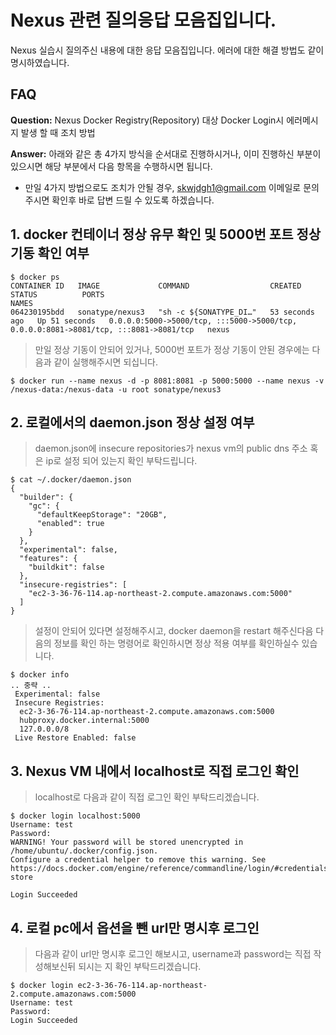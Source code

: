 # Nexus 관련 질의응답 모음집입니다.

Nexus 실습시 질의주신 내용에 대한 응답 모음집입니다. 에러에 대한 해결 방법도 같이 명시하였습니다.

## FAQ
**Question:** Nexus Docker Registry(Repository) 대상 Docker Login시 에러메시지 발생 할 때 조치 방법

**Answer:** 아래와 같은 총 4가지 방식을 순서대로 진행하시거나, 이미 진행하신 부분이 있으시면 해당 부분에서 다음 항목을 수행하시면 됩니다.
* 만일 4가지 방법으로도 조치가 안될 경우, skwjdgh1@gmail.com 이메일로 문의주시면 확인후 바로 답변 드릴 수 있도록 하겠습니다.

## 1. docker 컨테이너 정상 유무 확인 및 5000번 포트 정상 기동 확인 여부
```
$ docker ps
CONTAINER ID   IMAGE             COMMAND                  CREATED          STATUS          PORTS                                                                                  NAMES
064230195bdd   sonatype/nexus3   "sh -c ${SONATYPE_DI…"   53 seconds ago   Up 51 seconds   0.0.0.0:5000->5000/tcp, :::5000->5000/tcp, 0.0.0.0:8081->8081/tcp, :::8081->8081/tcp   nexus
```
> 만일 정상 기동이 안되어 있거나, 5000번 포트가 정상 기동이 안된 경우에는 다음과 같이 실행해주시면 되십니다.
```
$ docker run --name nexus -d -p 8081:8081 -p 5000:5000 --name nexus -v /nexus-data:/nexus-data -u root sonatype/nexus3
```


## 2. 로컬에서의 daemon.json 정상 설정 여부
> daemon.json에 insecure repositories가 nexus vm의 public dns 주소 혹은 ip로 설정 되어 있는지 확인 부탁드립니다.
```
$ cat ~/.docker/daemon.json
{
  "builder": {
    "gc": {
      "defaultKeepStorage": "20GB",
      "enabled": true
    }
  },
  "experimental": false,
  "features": {
    "buildkit": false
  },
  "insecure-registries": [
    "ec2-3-36-76-114.ap-northeast-2.compute.amazonaws.com:5000"
  ]
}
```
> 설정이 안되어 있다면 설정해주시고, docker daemon을 restart 해주신다음 다음의 정보를 확인 하는 명령어로 확인하시면 정상 적용 여부를 확인하실수 있습니다.
```
$ docker info
.. 중략 ..
 Experimental: false
 Insecure Registries:
  ec2-3-36-76-114.ap-northeast-2.compute.amazonaws.com:5000
  hubproxy.docker.internal:5000
  127.0.0.0/8
 Live Restore Enabled: false
```

## 3. Nexus VM 내에서 localhost로 직접 로그인 확인
> localhost로 다음과 같이 직접 로그인 확인 부탁드리겠습니다.
```
$ docker login localhost:5000
Username: test
Password:
WARNING! Your password will be stored unencrypted in /home/ubuntu/.docker/config.json.
Configure a credential helper to remove this warning. See
https://docs.docker.com/engine/reference/commandline/login/#credentials-store

Login Succeeded
```

## 4. 로컬 pc에서 옵션을 뺀 url만 명시후 로그인
> 다음과 같이 url만 명시후 로그인 해보시고, username과 password는 직접 작성해보신뒤 되시는 지 확인 부탁드리겠습니다.
```
$ docker login ec2-3-36-76-114.ap-northeast-2.compute.amazonaws.com:5000
Username: test
Password:
Login Succeeded
```